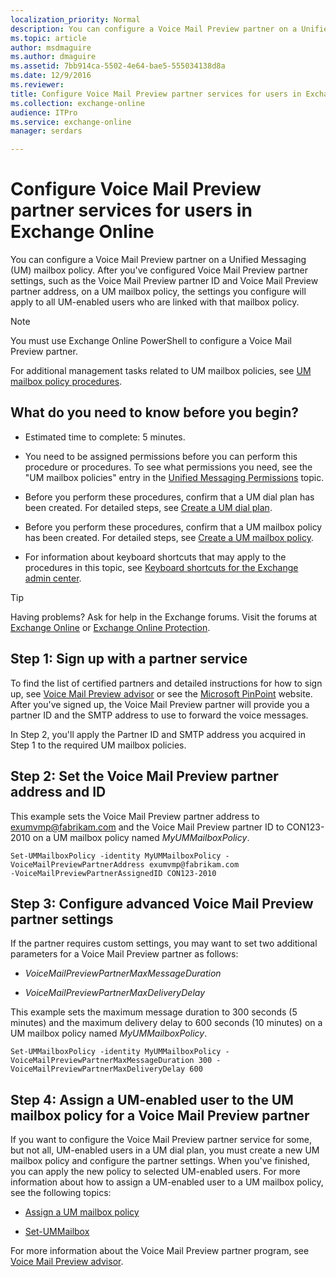 ```yaml
---
localization_priority: Normal
description: You can configure a Voice Mail Preview partner on a Unified Messaging (UM) mailbox policy. After you've configured Voice Mail Preview partner settings, such as the Voice Mail Preview partner ID and Voice Mail Preview partner address, on a UM mailbox policy, the settings you configure will apply to all UM-enabled users who are linked with that mailbox policy.
ms.topic: article
author: msdmaguire
ms.author: dmaguire
ms.assetid: 7bb914ca-5502-4e64-bae5-555034138d8a
ms.date: 12/9/2016
ms.reviewer: 
title: Configure Voice Mail Preview partner services for users in Exchange Online
ms.collection: exchange-online
audience: ITPro
ms.service: exchange-online
manager: serdars

---
```


# Configure Voice Mail Preview partner services for users in Exchange Online

You can configure a Voice Mail Preview partner on a Unified Messaging (UM) mailbox policy. After you've configured Voice Mail Preview partner settings, such as the Voice Mail Preview partner ID and Voice Mail Preview partner address, on a UM mailbox policy, the settings you configure will apply to all UM-enabled users who are linked with that mailbox policy.

> [!NOTE]
> You must use Exchange Online PowerShell to configure a Voice Mail Preview partner.

For additional management tasks related to UM mailbox policies, see [UM mailbox policy procedures](../../voice-mail-unified-messaging/set-up-voice-mail/um-mailbox-policy-procedures.md).

## What do you need to know before you begin?

- Estimated time to complete: 5 minutes.

- You need to be assigned permissions before you can perform this procedure or procedures. To see what permissions you need, see the "UM mailbox policies" entry in the [Unified Messaging Permissions](https://technet.microsoft.com/library/d326c3bc-8f33-434a-bf02-a83cc26a5498.aspx) topic.

- Before you perform these procedures, confirm that a UM dial plan has been created. For detailed steps, see [Create a UM dial plan](../../voice-mail-unified-messaging/connect-voice-mail-system/create-um-dial-plan.md).

- Before you perform these procedures, confirm that a UM mailbox policy has been created. For detailed steps, see [Create a UM mailbox policy](../../voice-mail-unified-messaging/set-up-voice-mail/create-um-mailbox-policy.md).

- For information about keyboard shortcuts that may apply to the procedures in this topic, see [Keyboard shortcuts for the Exchange admin center](../../accessibility/keyboard-shortcuts-in-admin-center.md).

> [!TIP]
> Having problems? Ask for help in the Exchange forums. Visit the forums at [Exchange Online](https://go.microsoft.com/fwlink/p/?linkId=267542) or [Exchange Online Protection](https://go.microsoft.com/fwlink/p/?linkId=285351).

## Step 1: Sign up with a partner service

To find the list of certified partners and detailed instructions for how to sign up, see [Voice Mail Preview advisor](voice-mail-preview-advisor.md) or see the [Microsoft PinPoint](https://go.microsoft.com/fwlink/p/?LinkId=281966) website. After you've signed up, the Voice Mail Preview partner will provide you a partner ID and the SMTP address to use to forward the voice messages.

In Step 2, you'll apply the Partner ID and SMTP address you acquired in Step 1 to the required UM mailbox policies.

## Step 2: Set the Voice Mail Preview partner address and ID

This example sets the Voice Mail Preview partner address to exumvmp@fabrikam.com and the Voice Mail Preview partner ID to CON123-2010 on a UM mailbox policy named _MyUMMailboxPolicy_.

```
Set-UMMailboxPolicy -identity MyUMMailboxPolicy -VoiceMailPreviewPartnerAddress exumvmp@fabrikam.com
-VoiceMailPreviewPartnerAssignedID CON123-2010
```

## Step 3: Configure advanced Voice Mail Preview partner settings

If the partner requires custom settings, you may want to set two additional parameters for a Voice Mail Preview partner as follows:

- _VoiceMailPreviewPartnerMaxMessageDuration_

- _VoiceMailPreviewPartnerMaxDeliveryDelay_

This example sets the maximum message duration to 300 seconds (5 minutes) and the maximum delivery delay to 600 seconds (10 minutes) on a UM mailbox policy named _MyUMMailboxPolicy_.

```
Set-UMMailboxPolicy -identity MyUMMailboxPolicy -VoiceMailPreviewPartnerMaxMessageDuration 300 -VoiceMailPreviewPartnerMaxDeliveryDelay 600
```

## Step 4: Assign a UM-enabled user to the UM mailbox policy for a Voice Mail Preview partner

If you want to configure the Voice Mail Preview partner service for some, but not all, UM-enabled users in a UM dial plan, you must create a new UM mailbox policy and configure the partner settings. When you've finished, you can apply the new policy to selected UM-enabled users. For more information about how to assign a UM-enabled user to a UM mailbox policy, see the following topics:

- [Assign a UM mailbox policy](../../voice-mail-unified-messaging/set-up-voice-mail/assign-um-mailbox-policy.md)

- [Set-UMMailbox](https://technet.microsoft.com/library/dd7b429d-53a8-46dd-b16b-3a8ca8424bbc.aspx)

For more information about the Voice Mail Preview partner program, see [Voice Mail Preview advisor](voice-mail-preview-advisor.md).
